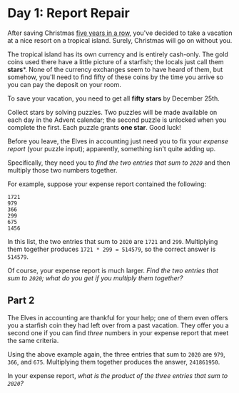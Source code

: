 # Day 1: Report Repair

After saving Christmas [five years in a row](https://adventofcode.com/events),
you've decided to take a vacation at a nice resort on a tropical island. Surely,
Christmas will go on without you.

The tropical island has its own currency and is entirely cash-only. The gold
coins used there have a little picture of a starfish; the locals just call them
**stars***. None of the currency exchanges seem to have heard of them, but
somehow, you'll need to find fifty of these coins by the time you arrive so you
can pay the deposit on your room.

To save your vacation, you need to get all **fifty stars** by December 25th.

Collect stars by solving puzzles. Two puzzles will be made available on each day
in the Advent calendar; the second puzzle is unlocked when you complete the
first. Each puzzle grants **one star**. Good luck!

Before you leave, the Elves in accounting just need you to fix your *expense
report* (your puzzle input); apparently, something isn't quite adding up.

Specifically, they need you to *find the two entries that sum to `2020`* and
then multiply those two numbers together.

For example, suppose your expense report contained the following:

```
1721
979
366
299
675
1456
```

In this list, the two entries that sum to `2020` are `1721` and `299`.
Multiplying them together produces `1721 * 299 = 514579`, so the correct answer
is `514579`.

Of course, your expense report is much larger. *Find the two entries that sum to
`2020`; what do you get if you multiply them together?*

## Part 2

The Elves in accounting are thankful for your help; one of them even offers you
a starfish coin they had left over from a past vacation. They offer you a second
one if you can find *three* numbers in your expense report that meet the same
criteria.

Using the above example again, the three entries that sum to `2020` are `979`,
`366`, and `675`. Multiplying them together produces the answer, `241861950`.

In your expense report, *what is the product of the three entries that sum to
`2020`?*
